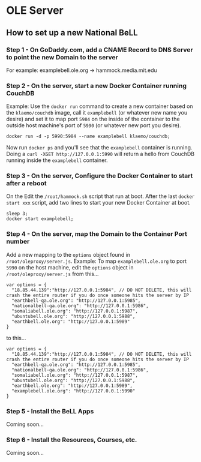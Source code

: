 # OLE Server 

## How to set up a new National BeLL

### Step 1 - On GoDaddy.com, add a CNAME Record to DNS Server to point the new Domain to the server
For example:
examplebell.ole.org -> hammock.media.mit.edu


### Step 2 - On the server, start a new Docker Container running CouchDB
Example: Use the `docker run` command to create a new container based on the `klaemo/couchdb` image, call it `examplebell` (or whatever new name you desire) and set it to map port `5984` on the inside of the container to the outside host machine's port of `5990` (or whatever new port you desire). 
```
docker run -d -p 5990:5984 --name examplebell klaemo/couchdb;
```
Now run `docker ps` and you'll see that the `examplebell` container is running.  Doing a `curl -XGET http://127.0.0.1:5990` will return a hello from CouchDB running inside the `examplebell` container.


### Step 3 - On the server, Configure the Docker Container to start after a reboot
On the Edit the `/root/hammock.sh` script that run at boot. After the last `docker start xxx` script, add two lines to start your new Docker Container at boot.
```
sleep 3;
docker start examplebell;
``` 


### Step 4 - On the server, map the Domain to the Container Port number 
Add a new mapping to the `options` object found in `/root/oleproxy/server.js`. Example: To map `examplebell.ole.org` to port `5990` on the host machine, edit the `options` object in `/root/oleproxy/server.js` from this...
```
var options = {  
  "18.85.44.139":"http://127.0.0.1:5984", // DO NOT DELETE, this will crash the entire router if you do once someone hits the server by IP 
  "earthbell-qa.ole.org": "http://127.0.0.1:5985", 
  "nationalbell-qa.ole.org": "http://127.0.0.1:5986", 
  "somaliabell.ole.org": "http://127.0.0.1:5987", 
  "ubuntubell.ole.org": "http://127.0.0.1:5988", 
  "earthbell.ole.org": "http://127.0.0.1:5989"
}
```
to this...
```
var options = {  
  "18.85.44.139":"http://127.0.0.1:5984", // DO NOT DELETE, this will crash the entire router if you do once someone hits the server by IP 
  "earthbell-qa.ole.org": "http://127.0.0.1:5985", 
  "nationalbell-qa.ole.org": "http://127.0.0.1:5986", 
  "somaliabell.ole.org": "http://127.0.0.1:5987", 
  "ubuntubell.ole.org": "http://127.0.0.1:5988", 
  "earthbell.ole.org": "http://127.0.0.1:5989",
  "examplebell.ole.org": "http://127.0.0.1:5990"
}
```

### Step 5 - Install the BeLL Apps
Coming soon...

### Step 6 - Install the Resources, Courses, etc.
Coming soon...


